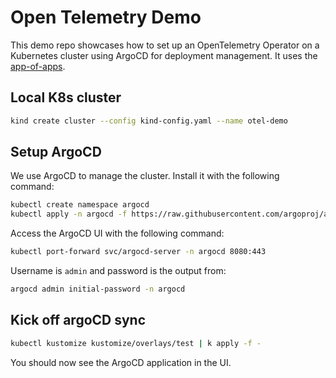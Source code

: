 # Open Telemetry Demo

This demo repo showcases how to set up an OpenTelemetry Operator on a
Kubernetes cluster using ArgoCD for deployment management. It uses the
[app-of-apps](https://argo-cd.readthedocs.io/en/stable/operator-manual/cluster-bootstrapping/#app-of-apps-pattern).

## Local K8s cluster

```bash
kind create cluster --config kind-config.yaml --name otel-demo
```

## Setup ArgoCD

We use ArgoCD to manage the cluster. Install it with the following command:

```bash
kubectl create namespace argocd
kubectl apply -n argocd -f https://raw.githubusercontent.com/argoproj/argo-cd/stable/manifests/install.yaml
```

Access the ArgoCD UI with the following command:

```bash
kubectl port-forward svc/argocd-server -n argocd 8080:443
```

Username is `admin` and password is the output from:

```bash
argocd admin initial-password -n argocd
```

## Kick off argoCD sync

```bash
kubectl kustomize kustomize/overlays/test | k apply -f -
```

You should now see the ArgoCD application in the UI.
